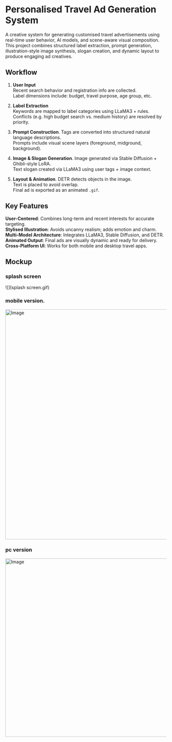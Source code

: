 # Personalised Travel Ad Generation System

A creative system for generating customised travel advertisements using real-time user behavior, AI models, and scene-aware visual composition. This project combines structured label extraction, prompt generation, illustration-style image synthesis, slogan creation, and dynamic layout to produce engaging ad creatives.  

## Workflow  

1. **User Input**  
   Recent search behavior and registration info are collected.  
   Label dimensions include: budget, travel purpose, age group, etc.  

2. **Label Extraction**  
   Keywords are mapped to label categories using LLaMA3 + rules.  
   Conflicts (e.g. high budget search vs. medium history) are resolved by priority.  

3. **Prompt Construction**. 
   Tags are converted into structured natural language descriptions.  
   Prompts include visual scene layers (foreground, midground, background).  

4. **Image & Slogan Generation**. 
   Image generated via Stable Diffusion + Ghibli-style LoRA.  
   Text slogan created via LLaMA3 using user tags + image context.  

5. **Layout & Animation**. 
   DETR detects objects in the image.  
   Text is placed to avoid overlap.  
   Final ad is exported as an animated `.gif`.  

## Key Features

**User-Centered**: Combines long-term and recent interests for accurate targeting.  
**Stylised Illustration**: Avoids uncanny realism; adds emotion and charm.  
**Multi-Model Architecture**: Integrates LLaMA3, Stable Diffusion, and DETR.  
**Animated Output**: Final ads are visually dynamic and ready for delivery.  
**Cross-Platform UI**: Works for both mobile and desktop travel apps.  

## Mockup  
### splash screen  
![](splash screen.gif)

### mobile version. 
<img width="718" alt="Image" src="https://github.com/user-attachments/assets/5cf58cdb-35df-4c61-a0a7-40c3b38bcb8d" />

### pc version  
<img width="557" alt="Image" src="https://github.com/user-attachments/assets/c2985378-d1e0-47f1-abc6-7edd22e80b8c" />